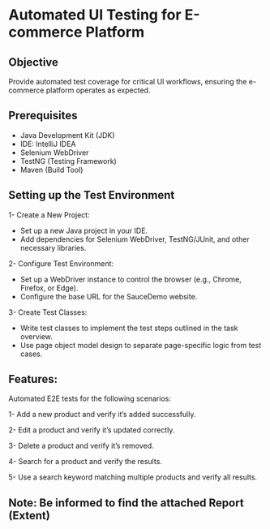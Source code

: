 # Automated UI Testing for E-commerce Platform

## Objective

Provide automated test coverage for critical UI workflows, ensuring the e-commerce platform operates as expected.

## Prerequisites

- Java Development Kit (JDK)
- IDE: IntelliJ IDEA
- Selenium WebDriver
- TestNG (Testing Framework)
- Maven (Build Tool)

## Setting up the Test Environment


1- Create a New Project:

- Set up a new Java project in your IDE.
- Add dependencies for Selenium WebDriver, TestNG/JUnit, and other necessary libraries.

2- Configure Test Environment:

- Set up a WebDriver instance to control the browser (e.g., Chrome, Firefox, or Edge).
- Configure the base URL for the SauceDemo website.

3- Create Test Classes:

- Write test classes to implement the test steps outlined in the task overview.
- Use page object model design to separate page-specific logic from test cases.

## Features:

Automated E2E tests for the following scenarios:

1- Add a new product and verify it’s added successfully.

2- Edit a product and verify it’s updated correctly.

3- Delete a product and verify it’s removed.

4- Search for a product and verify the results.

5- Use a search keyword matching multiple products and verify all results.

## Note: Be informed to find the attached Report (Extent)